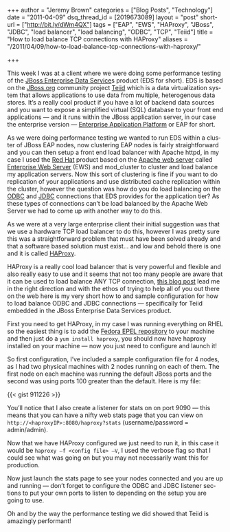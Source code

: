 +++
author = "Jeremy Brown"
categories = ["Blog Posts", "Technology"]
date = "2011-04-09"
dsq_thread_id = [2019673089]
layout = "post"
short-url = ["http://bit.ly/dWm4QX"]
tags = ["EAP", "EWS", "HAProxy", "JBoss", "JDBC", "load balancer", "load balancing", "ODBC", "TCP", "Teiid"]
title = "How to load balance TCP connections with HAProxy"
aliases = "/2011/04/09/how-to-load-balance-tcp-connections-with-haproxy/"

+++

This week I was at a client where we were doing some per­for­mance test­ing of the [JBoss Enter­prise Data Ser­vice][1]s prod­uct (EDS for short). EDS is based on the [JBoss.org][2] com­mu­nity project [Teiid][3] which is a data vir­tu­al­iza­tion sys­tem that allows appli­ca­tions to use data from mul­ti­ple, het­eroge­nous data stores. It’s a really cool prod­uct if you have a lot of back­end data sources and you want to expose a sim­pli­fied vir­tual (SQL) data­base to your front end appli­ca­tions — and it runs within the JBoss appli­ca­tion server, in our case the enter­prise ver­sion — [Enter­prise Appli­ca­tion Plat­form][4] or EAP for short.

As we were doing per­for­mance test­ing we wanted to run EDS within a clus­ter of JBoss EAP nodes, now clus­ter­ing EAP nodes is fairly straight­for­ward and you can then setup a front end load bal­ancer with Apache httpd, in my case I used the [Red Hat][5] prod­uct based on the [Apache web server][6] called [Enter­prise Web Server][7] (EWS) and mod_cluster to clus­ter and load bal­ance my appli­ca­tion servers. Now this sort of clus­ter­ing is fine if you want to do repli­ca­tion of your appli­ca­tions and use dis­trib­uted cache repli­ca­tion within the clus­ter, how­ever the ques­tion was how do you do load bal­anc­ing on the [ODBC][8] and [JDBC][9] con­nec­tions that EDS pro­vides for the appli­ca­tion tier? As these types of con­nec­tions can’t be load bal­anced by the Apache Web Server we had to come up with another way to do this.

As we were at a very large enter­prise client their ini­tial sug­ges­tion was that we use a hard­ware TCP load bal­ancer to do this, how­ever I was pretty sure this was a straight­for­ward prob­lem that must have been solved already and that a soft­ware based solu­tion must exist… and low and behold there is one and it is called [HAProxy][10].

HAProxy is a really cool load bal­ancer that is very pow­er­ful and flex­i­ble and also really easy to use and it seems that not too many peo­ple are aware that it can be used to load bal­ance ANY TCP con­nec­tion, [this blog post][11] lead me in the right direc­tion and with the ethos of try­ing to help all of you out there on the web here is my very short how to and sam­ple con­fig­u­ra­tion for how to load bal­ance ODBC and JDBC con­nec­tions — specif­i­cally for Teiid embed­ded in the JBoss Enter­prise Data Ser­vices product.

First you need to get HAProxy, in my case I was run­ning every­thing on RHEL so the eas­i­est thing is to add the [Fedora EPEL repos­i­tory][12] to your machine and then just do a ```yum install haproxy```, you should now have haproxy installed on your machine — now you just need to con­fig­ure and launch it!

So first con­fig­u­ra­tion, I’ve included a sam­ple con­fig­u­ra­tion file for 4 nodes, as I had two phys­i­cal machines with 2 nodes run­ning on each of them. The first node on each machine was run­ning the default JBoss ports and the sec­ond was using ports 100 greater than the default. Here is my file:

{{< gist 911226 >}}

You’ll notice that I also cre­ate a lis­tener for stats on on port 9090 — this means that you can have a nifty web stats page that you can view on ```http://<haproxyIP>:8080/haproxy?stats``` (username/password = admin/admin).

Now that we have HAProxy con­fig­ured we just need to run it, in this case it would be ```haproxy –f <con­fig file> –V```, I used the ver­bose flag so that I could see what was going on but you may not nec­es­sar­ily want this for production.

Now just launch the stats page to see your nodes con­nected and you are up and run­ning — don’t for­get to con­fig­ure the ODBC and JDBC lis­tener sec­tions to put your own ports to lis­ten to depend­ing on the setup you are going to use.

Oh and by the way the per­for­mance test­ing we did showed that Teiid is amaz­ingly performant!

 [1]: http://www.jboss.com/products/platforms/dataservices/
 [2]: http://www.jboss.org/
 [3]: http://www.jboss.org/teiid
 [4]: http://www.jboss.com/products/platforms/application/
 [5]: http://www.redhat.com/
 [6]: http://httpd.apache.org/
 [7]: http://www.jboss.com/products/platforms/webserver/
 [8]: http://en.wikipedia.org/wiki/Open_Database_Connectivity
 [9]: http://en.wikipedia.org/wiki/Java_Database_Connectivity
 [10]: http://haproxy.1wt.eu/
 [11]: http://www.linickx.com/645/load-balance-anything-with-haproxy
 [12]: http://fedoraproject.org/wiki/EPEL
